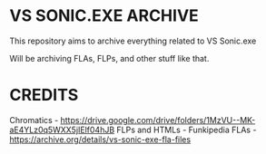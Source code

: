 # VS SONIC.EXE ARCHIVE

This repository aims to archive everything related to VS Sonic.exe

Will be archiving FLAs, FLPs, and other stuff like that.

# CREDITS

Chromatics - https://drive.google.com/drive/folders/1MzVU--MK-aE4YLz0q5WXX5jIElf04hJB
FLPs and HTMLs - Funkipedia
FLAs - https://archive.org/details/vs-sonic-exe-fla-files 